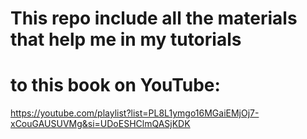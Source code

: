 # This repo include all the materials that help me in my tutorials
# to this book on YouTube: 
https://youtube.com/playlist?list=PL8L1ymgo16MGaiEMjOj7-xCouGAUSUVMg&si=UDoESHClmQASjKDK
